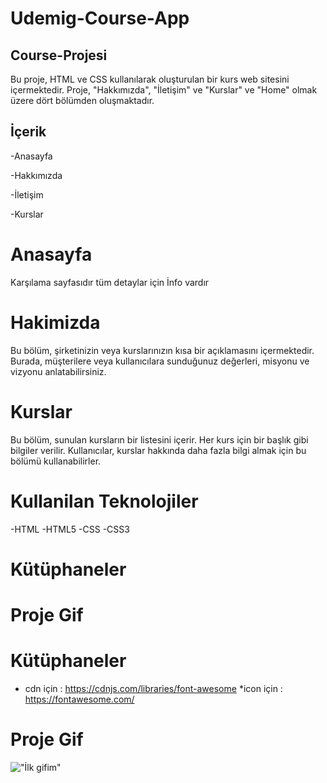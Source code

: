 <h1>Udemig-Course-App</h1>

<h2>Course-Projesi</h2>

Bu proje, HTML ve CSS kullanılarak oluşturulan bir kurs web sitesini içermektedir. Proje, "Hakkımızda", "İletişim" ve "Kurslar" ve "Home" olmak üzere dört bölümden oluşmaktadır.

<h2>İçerik</h2>

-Anasayfa

-Hakkımızda

-İletişim

-Kurslar

<h1>Anasayfa</h1>

Karşılama sayfasıdır tüm detaylar için İnfo vardır

<h1>Hakimizda</h1>

Bu bölüm, şirketinizin veya kurslarınızın kısa bir açıklamasını içermektedir. Burada, müşterilere veya kullanıcılara sunduğunuz değerleri, misyonu ve vizyonu anlatabilirsiniz.

<h1>Kurslar</h1>

Bu bölüm, sunulan kursların bir listesini içerir. Her kurs için bir başlık gibi bilgiler verilir. Kullanıcılar, kurslar hakkında daha fazla bilgi almak için bu bölümü kullanabilirler.

<h1>Kullanilan Teknolojiler</h1>

-HTML
-HTML5
-CSS
-CSS3

<h1>Kütüphaneler</h1>

<h1>Proje Gif</h1>


<H1> Kütüphaneler</H1>

* cdn için : https://cdnjs.com/libraries/font-awesome
*icon için : https://fontawesome.com/



<h1>Proje Gif</h1>

!["İlk gifim"](udemig.gif)

